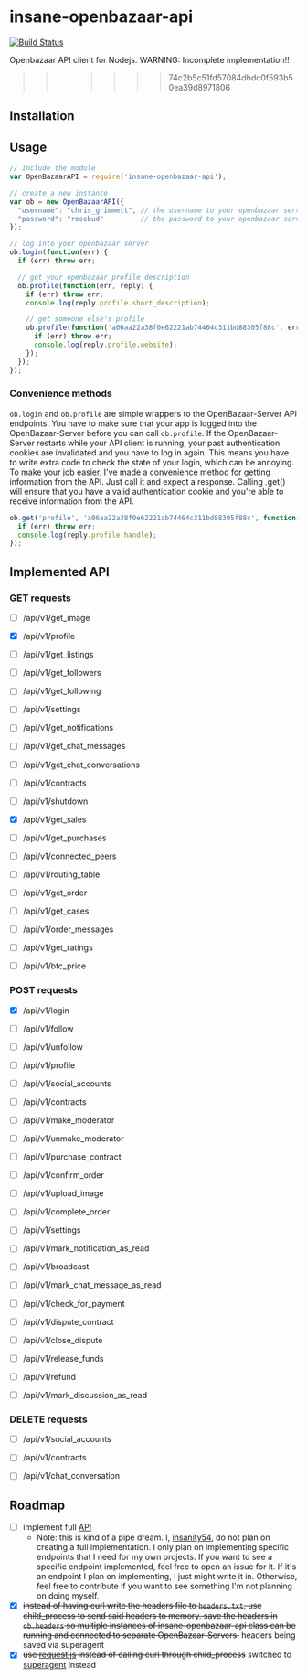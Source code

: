 # insane-openbazaar-api

[![Build Status](https://travis-ci.org/insanity54/insane-openbazaar-api.svg?branch=master)](https://travis-ci.org/insanity54/insane-openbazaar-api)

Openbazaar API client for Nodejs. WARNING: Incomplete implementation!!
>>>>>>> 74c2b5c51fd57084dbdc0f593b50ea39d8971806

## Installation



## Usage

```js
// include the module
var OpenBazaarAPI = require('insane-openbazaar-api');

// create a new instance
var ob = new OpenBazaarAPI({
  "username": "chris_grimmett", // the username to your openbazaar server
  "password": "rosebud"         // the password to your openbazaar server
});

// log into your openbazaar server
ob.login(function(err) {
  if (err) throw err;

  // get your openbazaar profile description
  ob.profile(function(err, reply) {
    if (err) throw err;
    console.log(reply.profile.short_description);

    // get someone else's profile
    ob.profile(function('a06aa22a38f0e62221ab74464c311bd88305f88c', err, reply) {
      if (err) throw err;
      console.log(reply.profile.website);
    });
  });
});

```


### Convenience methods

`ob.login` and `ob.profile` are simple wrappers to the OpenBazaar-Server API endpoints. You have to make sure that your app is logged into the OpenBazaar-Server before you can call `ob.profile`. If the OpenBazaar-Server restarts while your API client is running, your past authentication cookies are invalidated and you have to log in again. This means you have to write extra code to check the state of your login, which can be annoying. To make your job easier, I've made a convenience method for getting information from the API. Just call it and expect a response. Calling .get() will ensure that you have a valid authentication cookie and you're able to receive information from the API.

```js
ob.get('profile', 'a06aa22a38f0e62221ab74464c311bd88305f88c', function(err, reply) {
  if (err) throw err;
  console.log(reply.profile.handle);
});
```



## Implemented API

### GET requests

* [ ] /api/v1/get_image
* [x] /api/v1/profile
* [ ] /api/v1/get_listings
* [ ] /api/v1/get_followers
* [ ] /api/v1/get_following
* [ ] /api/v1/settings
* [ ] /api/v1/get_notifications
* [ ] /api/v1/get_chat_messages
* [ ] /api/v1/get_chat_conversations
* [ ] /api/v1/contracts
* [ ] /api/v1/shutdown
* [x] /api/v1/get_sales
* [ ] /api/v1/get_purchases
* [ ] /api/v1/connected_peers
* [ ] /api/v1/routing_table
* [ ] /api/v1/get_order
* [ ] /api/v1/get_cases
* [ ] /api/v1/order_messages
* [ ] /api/v1/get_ratings
* [ ] /api/v1/btc_price


### POST requests

* [x] /api/v1/login
* [ ] /api/v1/follow
* [ ] /api/v1/unfollow
* [ ] /api/v1/profile
* [ ] /api/v1/social_accounts
* [ ] /api/v1/contracts
* [ ] /api/v1/make_moderator
* [ ] /api/v1/unmake_moderator
* [ ] /api/v1/purchase_contract
* [ ] /api/v1/confirm_order
* [ ] /api/v1/upload_image
* [ ] /api/v1/complete_order
* [ ] /api/v1/settings
* [ ] /api/v1/mark_notification_as_read
* [ ] /api/v1/broadcast
* [ ] /api/v1/mark_chat_message_as_read
* [ ] /api/v1/check_for_payment
* [ ] /api/v1/dispute_contract
* [ ] /api/v1/close_dispute
* [ ] /api/v1/release_funds
* [ ] /api/v1/refund
* [ ] /api/v1/mark_discussion_as_read


### DELETE requests

* [ ] /api/v1/social_accounts
* [ ] /api/v1/contracts
* [ ] /api/v1/chat_conversation


## Roadmap

* [ ] implement full [API](https://github.com/OpenBazaar/OpenBazaar-Server/blob/master/api/restapi.py)
  * Note: this is kind of a pipe dream. I, [insanity54](https://github.com/insanity54), do not plan on creating a full implementation. I only plan on implementing specific endpoints that I need for my own projects. If you want to see a specific endpoint implemented, feel free to open an issue for it. If it's an endpoint I plan on implementing, I just might write it in. Otherwise, feel free to contribute if you want to see something I'm not planning on doing myself.
* [x] ~~instead of having curl write the headers file to `headers.txt`, use child_process to send said headers to memory.
      save the headers in `ob.headers` so multiple instances of insane-openbazaar-api class can be running and connected
      to separate OpenBazaar-Servers.~~ headers being saved via superagent
* [x] ~~use [request.js](https://npmjs.org/package/request) instead of calling curl through child_process~~ switched to [superagent](https://npmjs.org/package/superagent) instead

